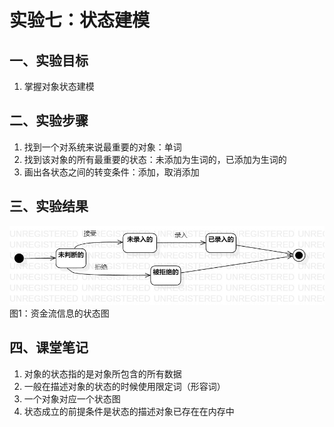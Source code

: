 # 实验七：状态建模
## 一、实验目标
1. 掌握对象状态建模

## 二、实验步骤
1. 找到一个对系统来说最重要的对象：单词    
2. 找到该对象的所有最重要的状态：未添加为生词的，已添加为生词的  
3. 画出各状态之间的转变条件：添加，取消添加   

## 三、实验结果
![资金流信息的状态图](./Lab7_StatechartDiagram2.jpg)  
图1：资金流信息的状态图  

## 四、课堂笔记  
1. 对象的状态指的是对象所包含的所有数据  
2. 一般在描述对象的状态的时候使用限定词（形容词）
3. 一个对象对应一个状态图
4. 状态成立的前提条件是状态的描述对象已存在在内存中
